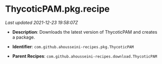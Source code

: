# ThycoticPAM.pkg.recipe

_Last updated 2021-12-23 19:58:07Z_

- **Description**: Downloads the latest version of ThycoticPAM and creates a package.

- **Identifier**: `com.github.ahousseini-recipes.pkg.ThycoticPAM`

- **Parent Recipes**: `com.github.ahousseini-recipes.download.ThycoticPAM`
